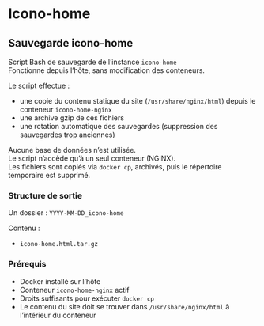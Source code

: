 # Icono-home

## Sauvegarde icono-home

Script Bash de sauvegarde de l’instance `icono-home`  
Fonctionne depuis l’hôte, sans modification des conteneurs.

Le script effectue :
- une copie du contenu statique du site (`/usr/share/nginx/html`) depuis le conteneur `icono-home-nginx`
- une archive gzip de ces fichiers
- une rotation automatique des sauvegardes (suppression des sauvegardes trop anciennes)

Aucune base de données n’est utilisée.  
Le script n’accède qu’à un seul conteneur (NGINX).  
Les fichiers sont copiés via `docker cp`, archivés, puis le répertoire temporaire est supprimé.

### Structure de sortie

Un dossier : `YYYY-MM-DD_icono-home`

Contenu :
- `icono-home.html.tar.gz`

### Prérequis

- Docker installé sur l’hôte  
- Conteneur `icono-home-nginx` actif  
- Droits suffisants pour exécuter `docker cp`  
- Le contenu du site doit se trouver dans `/usr/share/nginx/html` à l’intérieur du conteneur
